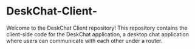 # DeskChat-Client-
Welcome to the DeskChat Client repository! This repository contains the client-side code for the DeskChat application, a desktop chat application where users can communicate with each other under a router.
